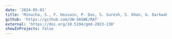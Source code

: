 ```yaml
---
date: '2024-05-01'
title: 'Minocha, S., F. Hossain, P. Das, S. Suresh, S. Khan, G. Darkwah, K. Andreadis, H. Lee, G. Holt, S. Galelli (2023). Reservoir Assessment Tool: A scalable and easy-to-apply python based software architecture to empower the global water community, Geoscientific Model Development'
github: 'https://github.com/UW-SASWE/RAT'
external: 'https://doi.org/10.5194/gmd-2023-130'
showInProjects: false
---
```

